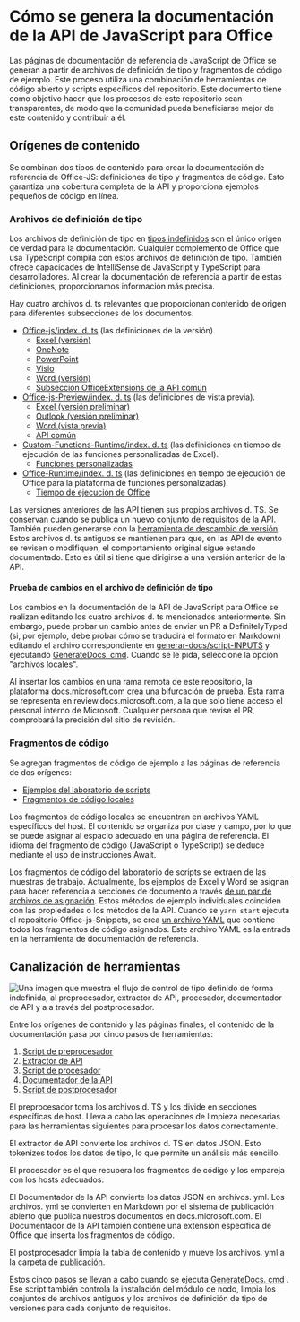 # <a name="how-the-office-javascript-api-documentation-is-generated"></a>Cómo se genera la documentación de la API de JavaScript para Office

Las páginas de documentación de referencia de JavaScript de Office se generan a partir de archivos de definición de tipo y fragmentos de código de ejemplo. Este proceso utiliza una combinación de herramientas de código abierto y scripts específicos del repositorio. Este documento tiene como objetivo hacer que los procesos de este repositorio sean transparentes, de modo que la comunidad pueda beneficiarse mejor de este contenido y contribuir a él.

## <a name="content-sources"></a>Orígenes de contenido

Se combinan dos tipos de contenido para crear la documentación de referencia de Office-JS: definiciones de tipo y fragmentos de código. Esto garantiza una cobertura completa de la API y proporciona ejemplos pequeños de código en línea.

### <a name="type-definition-files"></a>Archivos de definición de tipo

Los archivos de definición de tipo en [tipos indefinidos](https://github.com/DefinitelyTyped/DefinitelyTyped) son el único origen de verdad para la documentación. Cualquier complemento de Office que usa TypeScript compila con estos archivos de definición de tipo. También ofrece capacidades de IntelliSense de JavaScript y TypeScript para desarrolladores. Al crear la documentación de referencia a partir de estas definiciones, proporcionamos información más precisa.

Hay cuatro archivos d. ts relevantes que proporcionan contenido de origen para diferentes subsecciones de los documentos.

- [Office-js/index. d. ts](https://raw.githubusercontent.com/DefinitelyTyped/DefinitelyTyped/master/types/office-js/index.d.ts) (las definiciones de la versión).
  - [Excel (versión)](https://docs.microsoft.com/javascript/api/excel_release)
  - [OneNote](https://docs.microsoft.com/javascript/api/onenote)
  - [PowerPoint](https://docs.microsoft.com/javascript/api/powerpoint)
  - [Visio](https://docs.microsoft.com/javascript/api/visio)
  - [Word (versión)](https://docs.microsoft.com/javascript/api/word_release)
  - [Subsección OfficeExtensions de la API común](https://docs.microsoft.com/javascript/api/office)
- [Office-js-Preview/index. d. ts](https://raw.githubusercontent.com/DefinitelyTyped/DefinitelyTyped/master/types/office-js-preview/index.d.ts) (las definiciones de vista previa).
  - [Excel (versión preliminar)](https://docs.microsoft.com/javascript/api/excel)
  - [Outlook (versión preliminar)](https://docs.microsoft.com/javascript/api/outlook)
  - [Word (vista previa)](https://docs.microsoft.com/javascript/api/word)
  - [API común](https://docs.microsoft.com/javascript/api/office)
- [Custom-Functions-Runtime/index. d. ts](https://github.com/DefinitelyTyped/DefinitelyTyped/blob/master/types/custom-functions-runtime/index.d.ts) (las definiciones en tiempo de ejecución de las funciones personalizadas de Excel).
  - [Funciones personalizadas](https://docs.microsoft.com/javascript/api/custom-functions-runtime)
- [Office-Runtime/index. d. ts](https://github.com/DefinitelyTyped/DefinitelyTyped/blob/master/types/office-runtime/index.d.ts) (las definiciones en tiempo de ejecución de Office para la plataforma de funciones personalizadas).
  - [Tiempo de ejecución de Office](https://docs.microsoft.com/javascript/api/office-runtime)

Las versiones anteriores de las API tienen sus propios archivos d. TS. Se conservan cuando se publica un nuevo conjunto de requisitos de la API. También pueden generarse con la [herramienta de descambio de versión](https://github.com/OfficeDev/office-js-docs-reference/blob/master/generate-docs/tools/VersionRemover.ts). Estos archivos d. ts antiguos se mantienen para que, en las API de evento se revisen o modifiquen, el comportamiento original sigue estando documentado. Esto es útil si tiene que dirigirse a una versión anterior de la API.

#### <a name="testing-type-definition-file-changes"></a>Prueba de cambios en el archivo de definición de tipo

Los cambios en la documentación de la API de JavaScript para Office se realizan editando los cuatro archivos d. ts mencionados anteriormente. Sin embargo, puede probar un cambio antes de enviar un PR a DefinitelyTyped (si, por ejemplo, debe probar cómo se traducirá el formato en Markdown) editando el archivo correspondiente en [generar-docs/script-INPUTS](https://github.com/OfficeDev/office-js-docs-reference/tree/master/generate-docs/script-inputs) y ejecutando [GenerateDocs. cmd](https://github.com/OfficeDev/office-js-docs-reference/blob/master/generate-docs/GenerateDocs.cmd). Cuando se le pida, seleccione la opción "archivos locales".

Al insertar los cambios en una rama remota de este repositorio, la plataforma docs.microsoft.com crea una bifurcación de prueba. Esta rama se representa en review.docs.microsoft.com, a la que solo tiene acceso el personal interno de Microsoft. Cualquier persona que revise el PR, comprobará la precisión del sitio de revisión.

### <a name="code-snippets"></a>Fragmentos de código

Se agregan fragmentos de código de ejemplo a las páginas de referencia de dos orígenes:

- [Ejemplos del laboratorio de scripts](https://github.com/OfficeDev/office-js-snippets)
- [Fragmentos de código locales](https://github.com/OfficeDev/office-js-docs-reference/tree/master/docs/code-snippets)

Los fragmentos de código locales se encuentran en archivos YAML específicos del host. El contenido se organiza por clase y campo, por lo que se puede asignar al espacio adecuado en una página de referencia. El idioma del fragmento de código (JavaScript o TypeScript) se deduce mediante el uso de instrucciones Await.

Los fragmentos de código del laboratorio de scripts se extraen de las muestras de trabajo. Actualmente, los ejemplos de Excel y Word se asignan para hacer referencia a secciones de documento a través [de un par de archivos de asignación](https://github.com/OfficeDev/office-js-snippets/tree/master/snippet-extractor-metadata). Estos métodos de ejemplo individuales coinciden con las propiedades o los métodos de la API. Cuando se `yarn start` ejecuta el repositorio Office-js-Snippets, se crea [un archivo YAML](https://github.com/OfficeDev/office-js-snippets/blob/master/snippet-extractor-output/snippets.yaml) que contiene todos los fragmentos de código asignados. Este archivo YAML es la entrada en la herramienta de documentación de referencia.

## <a name="tooling-pipeline"></a>Canalización de herramientas

![Una imagen que muestra el flujo de control de tipo definido de forma indefinida, al preprocesador, extractor de API, procesador, documentador de API y a a través del postprocesador.](ToolingPipeline.png)

Entre los orígenes de contenido y las páginas finales, el contenido de la documentación pasa por cinco pasos de herramientas:

1. [Script de preprocesador](https://github.com/OfficeDev/office-js-docs-reference/blob/master/generate-docs/scripts/preprocessor.ts)
1. [Extractor de API](https://api-extractor.com/)
1. [Script de procesador](https://github.com/OfficeDev/office-js-docs-reference/blob/master/generate-docs/scripts/midprocessor.ts)
1. [Documentador de la API](https://github.com/microsoft/rushstack/blob/master/apps/api-documenter/README.md)
1. [Script de postprocesador](https://github.com/OfficeDev/office-js-docs-reference/blob/master/generate-docs/scripts/postprocessor.ts)

El preprocesador toma los archivos d. TS y los divide en secciones específicas de host. Lleva a cabo las operaciones de limpieza necesarias para las herramientas siguientes para procesar los datos correctamente.

El extractor de API convierte los archivos d. TS en datos JSON. Esto tokenizes todos los datos de tipo, lo que permite un análisis más sencillo.

El procesador es el que recupera los fragmentos de código y los empareja con los hosts adecuados.

El Documentador de la API convierte los datos JSON en archivos. yml. Los archivos. yml se convierten en Markdown por el sistema de publicación abierto que publica nuestros documentos en docs.microsoft.com. El Documentador de la API también contiene una extensión específica de Office que inserta los fragmentos de código.

El postprocesador limpia la tabla de contenido y mueve los archivos. yml a la carpeta de [publicación](https://github.com/OfficeDev/office-js-docs-reference/tree/master/docs/docs-ref-autogen).

Estos cinco pasos se llevan a cabo cuando se ejecuta [GenerateDocs. cmd](https://github.com/OfficeDev/office-js-docs-reference/blob/master/generate-docs/GenerateDocs.cmd) . Ese script también controla la instalación del módulo de nodo, limpia los conjuntos de archivos antiguos y los archivos de definición de tipo de versiones para cada conjunto de requisitos.
